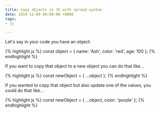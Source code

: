 ```yaml
---
title: Copy objects in JS with spread syntax
date: 2019-12-09 00:00:00 +0000
tags:
- js

---
```

Let's say in your code you have an object:

{% highlight js %}
const object = {
    name: 'Ash',
    color: 'red',
    age: 100
};
{% endhighlight %}

If you want to copy that object to a new object you can do that like...

{% highlight js %}
const newObject = { ...object };
{% endhighlight %}

If you wanted to copy that object but also update one of the values, you could do that like...

{% highlight js %}
const newObject = {
    ...object,
    color: 'purple'
};
{% endhighlight %}